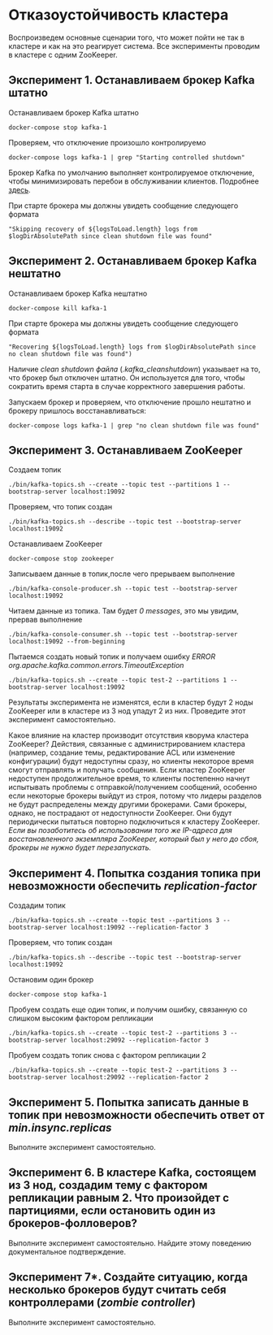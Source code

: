 # Отказоустойчивость кластера

Воспроизведем основные сценарии того, что может пойти не так в кластере и как на это реагирует система. Все эксперименты проводим в кластере с одним ZooKeeper.

## Эксперимент 1. Останавливаем брокер Kafka штатно

Останавливаем брокер Kafka штатно

```
docker-compose stop kafka-1
```

Проверяем, что отключение произошло контролируемо

```
docker-compose logs kafka-1 | grep "Starting controlled shutdown"
```

Брокер Kafka по умолчанию выполняет контролируемое отключение, чтобы минимизировать перебои в обслуживании клиентов. Подробнее [здесь](https://www.confluent.io/blog/apache-kafka-supports-200k-partitions-per-cluster/#:~:text=The%20Kafka%20broker%20does%20a,it%27s%20about%20to%20shut%20down).

При старте брокера мы должны увидеть сообщение следующего формата

```
"Skipping recovery of ${logsToLoad.length} logs from $logDirAbsolutePath since clean shutdown file was found"
```

## Эксперимент 2. Останавливаем брокер Kafka нештатно

Останавливаем брокер Kafka нештатно

```
docker-compose kill kafka-1
```

При старте брокера мы должны увидеть сообщение следующего формата

```
"Recovering ${logsToLoad.length} logs from $logDirAbsolutePath since no clean shutdown file was found")
```

Наличие *clean shutdown файла* (*.kafka_cleanshutdown*) указывает на то, что брокер был отключен штатно. Он используется для того, чтобы сократить время старта в случае корректного завершения работы.

Запускаем брокер и проверяем, что отключение прошло нештатно и брокеру пришлось восстанавливаться:

```
docker-compose logs kafka-1 | grep "no clean shutdown file was found"
```

## Эксперимент 3. Останавливаем ZooKeeper

Создаем топик

```
./bin/kafka-topics.sh --create --topic test --partitions 1 --bootstrap-server localhost:19092
```

Проверяем, что топик создан

```
./bin/kafka-topics.sh --describe --topic test --bootstrap-server localhost:19092
```

Останавливаем ZooKeeper

```
docker-compose stop zookeeper
```

Записываем данные в топик,после чего прерываем выполнение

```
./bin/kafka-console-producer.sh --topic test --bootstrap-server localhost:19092
```

Читаем данные из топика. Там будет *0 messages*, это мы увидим, прервав выполнение

```
./bin/kafka-console-consumer.sh --topic test --bootstrap-server localhost:19092 --from-beginning
```

Пытаемся создать новый топик и получаем ошибку *ERROR org.apache.kafka.common.errors.TimeoutException*

```
./bin/kafka-topics.sh --create --topic test-2 --partitions 1 --bootstrap-server localhost:19092
```

Результаты эксперимента не изменятся, если в кластер будут 2 ноды ZooKeeper или в кластере из 3 нод упадут 2 из них. Проведите этот эксперимент самостоятельно.

Какое влияние на кластер производит отсутствия кворума кластера ZooKeeper? Действия, связанные с администрированием кластера (например, создание темы, редактирование ACL или изменение конфигурации) будут недоступны сразу, но клиенты некоторое время смогут отправлять и получать сообщения. Если кластер ZooKeeper недоступен продолжительное время, то клиенты постепенно начнут испытывать проблемы с отправкой/получением сообщений, особенно если некоторые брокеры выйдут из строя, потому что лидеры разделов не будут распределены между другими брокерами. Сами брокеры, однако, не пострадают от недоступности ZooKeeper. Они будут периодически пытаться повторно подключиться к кластеру ZooKeeper. *Если вы позаботитесь об использовании того же IP-адреса для восстановленного экземпляра ZooKeeper, который был у него до сбоя, брокеры не нужно будет перезапускать.*

## Эксперимент 4. Попытка создания топика при невозможности обеспечить *replication-factor*

Создадим топик

```
./bin/kafka-topics.sh --create --topic test --partitions 3 --bootstrap-server localhost:19092 --replication-factor 3
```

Проверяем, что топик создан

```
./bin/kafka-topics.sh --describe --topic test --bootstrap-server localhost:19092
```

Остановим один брокер

```
docker-compose stop kafka-1
```

Пробуем создать еще один топик, и получим ошибку, связанную со слишком высоким фактором репликации

```
./bin/kafka-topics.sh --create --topic test-2 --partitions 3 --bootstrap-server localhost:29092 --replication-factor 3
```

Пробуем создать топик снова с фактором репликации 2

```
./bin/kafka-topics.sh --create --topic test-2 --partitions 3 --bootstrap-server localhost:29092 --replication-factor 2
```

## Эксперимент 5. Попытка записать данные в топик при невозможности обеспечить ответ от *min.insync.replicas*

Выполните эксперимент самостоятельно.

## Эксперимент 6. В кластере Kafka, состоящем из 3 нод, создадим тему с фактором репликации равным 2. Что произойдет с партициями, если остановить один из брокеров-фолловеров? 

Выполните эксперимент самостоятельно. Найдите этому поведению документальное подтверждение.

## Эксперимент 7*. Cоздайте ситуацию, когда несколько брокеров будут считать себя контроллерами (*zombie controller*)

Выполните эксперимент самостоятельно.
